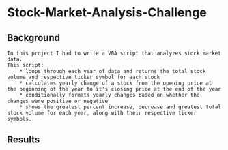 # Stock-Market-Analysis-Challenge

## Background
    In this project I had to write a VBA script that analyzes stock market data.
    This script:
        * loops through each year of data and returns the total stock volume and respective ticker symbol for each stock
        * calculates yearly change of a stock from the opening price at the beginning of the year to it's closing price at the end of the year
        * conditionally formats yearly changes based on whether the changes were positive or negative
        * shows the greatest percent increase, decrease and greatest total stock volume for each year, along with their respective ticker symbols.

## Results
